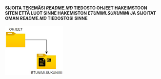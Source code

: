 #### SIJOITA TEKEMÄSI *README.MD* TIEDOSTO OHJEET HAKEIMSTOON SITEN ETTÄ LUOT SINNE HAKEMISTON *ETUNIMI.SUKUNIMI* JA SIJOITAT OMAN *README.MD* TIEDOSTOSI SINNE  

<img src="OHJEET.jpg" width="190" height="160">
